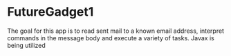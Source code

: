 # FutureGadget1
The goal for this app is to read sent mail to a known email address, 
interpret commands in the message body and execute a variety of tasks.
Javax is being utilized
